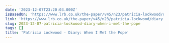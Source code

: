 ```yaml
---
date: '2023-12-07T23:20:03.000Z'
isBasedOn: 'https://www.lrb.co.uk/the-paper/v45/n23/patricia-lockwood/diary'
link: 'https://www.lrb.co.uk/the-paper/v45/n23/patricia-lockwood/diary'
slug: 2023-12-07-patricia-lockwood-diary-when-i-met-the-pope
tags: []
title: 'Patricia Lockwood · Diary: When I Met the Pope'
---
```


